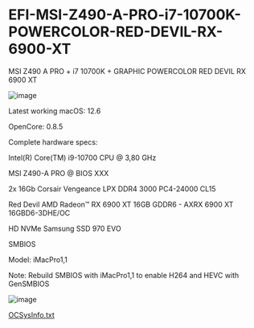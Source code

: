 # EFI-MSI-Z490-A-PRO-i7-10700K-POWERCOLOR-RED-DEVIL-RX-6900-XT


MSI Z490 A PRO + i7 10700K + GRAPHIC POWERCOLOR RED DEVIL RX 6900 XT


![image](https://user-images.githubusercontent.com/115396121/194747933-b0fef8cc-5272-4388-92e8-ba1b79b5855d.png)






Latest working macOS: 12.6

OpenCore: 0.8.5






Complete hardware specs:

Intel(R) Core(TM) i9-10700 CPU @ 3,80 GHz 

MSI Z490-A PRO @ BIOS XXX

2x 16Gb Corsair Vengeance LPX DDR4 3000 PC4-24000 CL15

Red Devil AMD Radeon™ RX 6900 XT 16GB GDDR6 - AXRX 6900 XT 16GBD6-3DHE/OC

HD NVMe Samsung SSD 970 EVO




SMBIOS

Model: iMacPro1,1


Note: Rebuild SMBIOS with iMacPro1,1 to enable H264 and HEVC with GenSMBIOS


![image](https://user-images.githubusercontent.com/115396121/194748385-fe62f415-7072-4d0d-ac6c-9978370dcde1.png)

[OCSysInfo.txt](https://github.com/XxRollerBladexX/EFI-MSI-Z490-A-PRO-i7-10700K-POWERCOLOR-RED-DEVIL-RX-6900-XT/files/9741182/OCSysInfo.txt)
